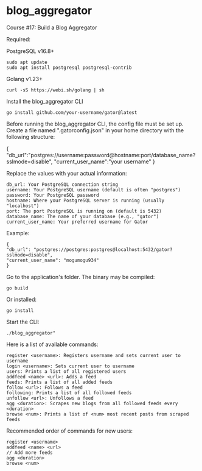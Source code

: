 # blog_aggregator
Course #17: Build a Blog Aggregator

Required:

PostgreSQL v16.8+
```
sudo apt update
sudo apt install postgresql postgresql-contrib
```

Golang v1.23+
```
curl -sS https://webi.sh/golang | sh
```


Install the blog_aggregator CLI
```
go install github.com/your-username/gator@latest
```

Before running the blog_aggregator CLI, the config file must be set up.
Create a file named ".gatorconfig.json" in your home directory with the following structure:

{
"db_url":"postgres://username:password@hostname:port/database_name?sslmode=disable",
"current_user_name":"your username"
}

Replace the values with your actual information:
```
db_url: Your PostgreSQL connection string
username: Your PostgreSQL username (default is often "postgres")
password: Your PostgreSQL password
hostname: Where your PostgreSQL server is running (usually "localhost")
port: The port PostgreSQL is running on (default is 5432)
database_name: The name of your database (e.g., "gator")
current_user_name: Your preferred username for Gator
```

Example:
```
{
"db_url": "postgres://postgres:postgres@localhost:5432/gator?sslmode=disable",
"current_user_name": "mogumogu934"
}
```

Go to the application's folder. The binary may be compiled:
```
go build
```

Or installed:
```
go install
```

Start the CLI:
```
./blog_aggregator"
```

Here is a list of available commands:
```
register <username>: Registers username and sets current user to username
login <username>: Sets current user to username
users: Prints a list of all registered users
addfeed <name> <url>: Adds a feed
feeds: Prints a list of all added feeds
follow <url>: Follows a feed
following: Prints a list of all followed feeds
unfollow <url>: Unfollows a feed
agg <duration>: Scrapes new blogs from all followed feeds every <duration>
browse <num>: Prints a list of <num> most recent posts from scraped feeds
```

Recommended order of commands for new users:
```
register <username>
addfeed <name> <url>
// Add more feeds
agg <duration>
browse <num>
```